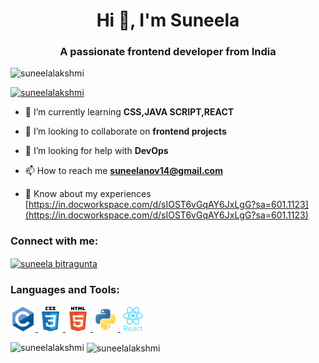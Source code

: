 <h1 align="center">Hi 👋, I'm Suneela</h1>
<h3 align="center">A passionate frontend developer from India</h3>

<p align="left"> <img src="https://komarev.com/ghpvc/?username=suneelalakshmi&label=Profile%20views&color=0e75b6&style=flat" alt="suneelalakshmi" /> </p>

<p align="left"> <a href="https://github.com/ryo-ma/github-profile-trophy"><img src="https://github-profile-trophy.vercel.app/?username=suneelalakshmi" alt="suneelalakshmi" /></a> </p>

- 🌱 I’m currently learning **CSS,JAVA SCRIPT,REACT**

- 👯 I’m looking to collaborate on **frontend projects**

- 🤝 I’m looking for help with **DevOps**

- 📫 How to reach me **suneelanov14@gmail.com**

- 📄 Know about my experiences [https://in.docworkspace.com/d/sIOST6vGqAY6JxLgG?sa=601.1123](https://in.docworkspace.com/d/sIOST6vGqAY6JxLgG?sa=601.1123)

<h3 align="left">Connect with me:</h3>
<p align="left">
<a href="https://linkedin.com/in/suneela bitragunta" target="blank"><img align="center" src="https://raw.githubusercontent.com/rahuldkjain/github-profile-readme-generator/master/src/images/icons/Social/linked-in-alt.svg" alt="suneela bitragunta" height="30" width="40" /></a>
</p>

<h3 align="left">Languages and Tools:</h3>
<p align="left"> <a href="https://www.cprogramming.com/" target="_blank" rel="noreferrer"> <img src="https://raw.githubusercontent.com/devicons/devicon/master/icons/c/c-original.svg" alt="c" width="40" height="40"/> </a> <a href="https://www.w3schools.com/css/" target="_blank" rel="noreferrer"> <img src="https://raw.githubusercontent.com/devicons/devicon/master/icons/css3/css3-original-wordmark.svg" alt="css3" width="40" height="40"/> </a> <a href="https://www.w3.org/html/" target="_blank" rel="noreferrer"> <img src="https://raw.githubusercontent.com/devicons/devicon/master/icons/html5/html5-original-wordmark.svg" alt="html5" width="40" height="40"/> </a> <a href="https://www.python.org" target="_blank" rel="noreferrer"> <img src="https://raw.githubusercontent.com/devicons/devicon/master/icons/python/python-original.svg" alt="python" width="40" height="40"/> </a> <a href="https://reactjs.org/" target="_blank" rel="noreferrer"> <img src="https://raw.githubusercontent.com/devicons/devicon/master/icons/react/react-original-wordmark.svg" alt="react" width="40" height="40"/> </a> </p>

<p><img align="left" src="https://github-readme-stats.vercel.app/api/top-langs?username=suneelalakshmi&show_icons=true&locale=en&layout=compact" alt="suneelalakshmi" /></p>

<p>&nbsp;<img align="center" src="https://github-readme-stats.vercel.app/api?username=suneelalakshmi&show_icons=true&locale=en" alt="suneelalakshmi" /></p>
